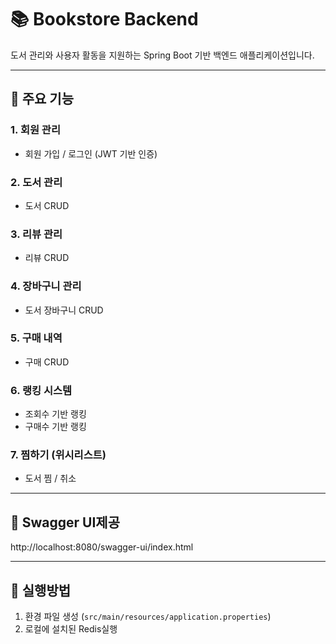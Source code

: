 # 📚 Bookstore Backend

도서 관리와 사용자 활동을 지원하는 Spring Boot 기반 백엔드 애플리케이션입니다. 

---

## 📕 주요 기능

### 1. 회원 관리
- 회원 가입 / 로그인 (JWT 기반 인증)

### 2. 도서 관리
- 도서 CRUD

### 3. 리뷰 관리
- 리뷰 CRUD

### 4. 장바구니 관리
- 도서 장바구니 CRUD

### 5. 구매 내역
- 구매 CRUD

### 6. 랭킹 시스템
- 조회수 기반 랭킹
- 구매수 기반 랭킹  

### 7. 찜하기 (위시리스트)
- 도서 찜 / 취소

---

## 📘 Swagger UI제공

http://localhost:8080/swagger-ui/index.html

---

## 📙 실행방법

1. 환경 파일 생성 (`src/main/resources/application.properties`)
2. 로컬에 설치된 Redis실행
